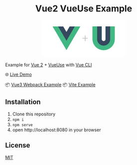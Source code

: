 <h1 align='center'>Vue2 VueUse Example</h1>

<p align='center'>
<img src='./src/logo.svg' height='120'/>
</p>


Example for [Vue 2](https://vuejs.org/) + [VueUse](https://github.com/antfu/vueuse) with [Vue CLI](https://cli.vuejs.org/)

🌐 [Live Demo](https://vueuse-vue2-example.netlify.app/)

📦 [Vue3 Webpack Example](https://github.com/antfu/vueuse-next-example)
📦 [Vite Example](https://github.com/antfu/vite-vueuse-starter)

## Installation

1. Clone this repository
2. `npm i`
3. `npm serve`
4.  open http://localhost:8080 in your browser

## License

[MIT](http://opensource.org/licenses/MIT)
